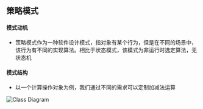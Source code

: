 ## 策略模式

#### 模式动机

* 策略模式作为一种软件设计模式，指对象有某个行为，但是在不同的场景中，该行为有不同的实现算法。相比于状态模式，该模式为非运行时选定算法，无状态机

#### 模式结构

* 以一个计算操作对象为例，我们通过不同的需求可以定制加减法运算

![Class Diagram](http://www.plantuml.com/plantuml/proxy?src=https://raw.githubusercontent.com/yueyangtian/Design-pattern/master/UML/strategy.puml)